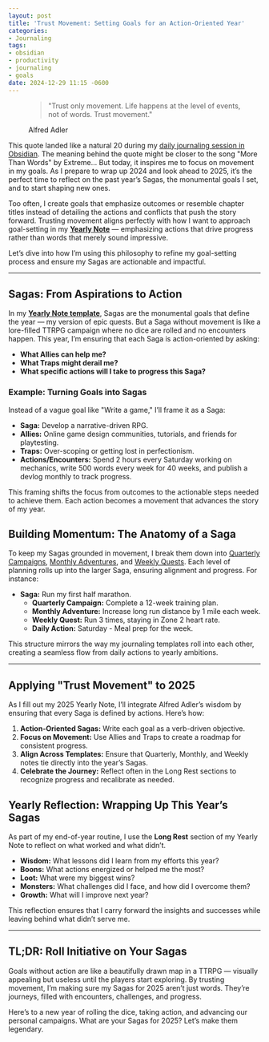 ```yaml
---
layout: post
title: 'Trust Movement: Setting Goals for an Action-Oriented Year'
categories:
- Journaling
tags:
- obsidian
- productivity
- journaling
- goals
date: 2024-12-29 11:15 -0600
---
```

<figure>
	<blockquote class="blockquote">
	    <p>"Trust only movement. Life happens at the level of events, not of words. Trust movement."</p>
	  </blockquote>
	  	    <figcaption class="blockquote-footer">
			  Alfred Adler
		  </figcaption>
</figure>

This quote landed like a natural 20 during my [daily journaling session in Obsidian](/posts/why-i-take-daily-notes-in-obsidian/). The meaning behind the quote might be closer to the song "More Than Words" by Extreme... But today, it inspires me to focus on movement in my goals. As I prepare to wrap up 2024 and look ahead to 2025, it’s the perfect time to reflect on the past year’s Sagas, the monumental goals I set, and to start shaping new ones. 

Too often, I create goals that emphasize outcomes or resemble chapter titles instead of detailing the actions and conflicts that push the story forward. Trusting movement aligns perfectly with how I want to approach goal-setting in my [**Yearly Note**](https://github.com/chandlertee/obsidian-starter/blob/c0a00e0570e973c809b4fa7ebad9386de13e79d1/Templates/Periodic/Yearly%20Note%20Template.md) — emphasizing actions that drive progress rather than words that merely sound impressive.

Let’s dive into how I’m using this philosophy to refine my goal-setting process and ensure my Sagas are actionable and impactful.

---

## Sagas: From Aspirations to Action

In my [**Yearly Note template**](https://github.com/chandlertee/obsidian-starter/blob/c0a00e0570e973c809b4fa7ebad9386de13e79d1/Templates/Periodic/Yearly%20Note%20Template.md), Sagas are the monumental goals that define the year — my version of epic quests. But a Saga without movement is like a lore-filled TTRPG campaign where no dice are rolled and no encounters happen. This year, I’m ensuring that each Saga is action-oriented by asking:

- **What Allies can help me?**
- **What Traps might derail me?**
- **What specific actions will I take to progress this Saga?**

### Example: Turning Goals into Sagas

Instead of a vague goal like "Write a game," I’ll frame it as a Saga:

- **Saga:** Develop a narrative-driven RPG.
- **Allies:** Online game design communities, tutorials, and friends for playtesting.
- **Traps:** Over-scoping or getting lost in perfectionism.
- **Actions/Encounters:** Spend 2 hours every Saturday working on mechanics, write 500 words every week for 40 weeks, and publish a devlog monthly to track progress.

This framing shifts the focus from outcomes to the actionable steps needed to achieve them. Each action becomes a movement that advances the story of my year.

## Building Momentum: The Anatomy of a Saga

To keep my Sagas grounded in movement, I break them down into [Quarterly Campaigns](https://github.com/chandlertee/obsidian-starter/blob/c0a00e0570e973c809b4fa7ebad9386de13e79d1/Templates/Periodic/Quarterly%20Note%20Template.md), [Monthly Adventures](https://github.com/chandlertee/obsidian-starter/blob/c0a00e0570e973c809b4fa7ebad9386de13e79d1/Templates/Periodic/Monthly%20Note%20Template.md), and [Weekly Quests](https://github.com/chandlertee/obsidian-starter/blob/c0a00e0570e973c809b4fa7ebad9386de13e79d1/Templates/Periodic/Weekly%20Note%20Template.md). Each level of planning rolls up into the larger Saga, ensuring alignment and progress. For instance:

- **Saga:** Run my first half marathon.
    - **Quarterly Campaign:** Complete a 12-week training plan.
    - **Monthly Adventure:** Increase long run distance by 1 mile each week.
    - **Weekly Quest:** Run 3 times, staying in Zone 2 heart rate.
    - **Daily Action:** Saturday - Meal prep for the week.

This structure mirrors the way my journaling templates roll into each other, creating a seamless flow from daily actions to yearly ambitions.

---

## Applying "Trust Movement" to 2025

As I fill out my 2025 Yearly Note, I’ll integrate Alfred Adler’s wisdom by ensuring that every Saga is defined by actions. Here’s how:

1. **Action-Oriented Sagas:** Write each goal as a verb-driven objective.
2. **Focus on Movement:** Use Allies and Traps to create a roadmap for consistent progress.
3. **Align Across Templates:** Ensure that Quarterly, Monthly, and Weekly notes tie directly into the year’s Sagas.
4. **Celebrate the Journey:** Reflect often in the Long Rest sections to recognize progress and recalibrate as needed.

## Yearly Reflection: Wrapping Up This Year’s Sagas

As part of my end-of-year routine, I use the **Long Rest** section of my Yearly Note to reflect on what worked and what didn’t. 

- **Wisdom:** What lessons did I learn from my efforts this year?
- **Boons:** What actions energized or helped me the most?
- **Loot:** What were my biggest wins?
- **Monsters:** What challenges did I face, and how did I overcome them?
- **Growth:** What will I improve next year?

This reflection ensures that I carry forward the insights and successes while leaving behind what didn’t serve me.

---

## TL;DR: Roll Initiative on Your Sagas

Goals without action are like a beautifully drawn map in a TTRPG — visually appealing but useless until the players start exploring. By trusting movement, I’m making sure my Sagas for 2025 aren’t just words. They’re journeys, filled with encounters, challenges, and progress.

Here’s to a new year of rolling the dice, taking action, and advancing our personal campaigns. What are your Sagas for 2025? Let’s make them legendary.
